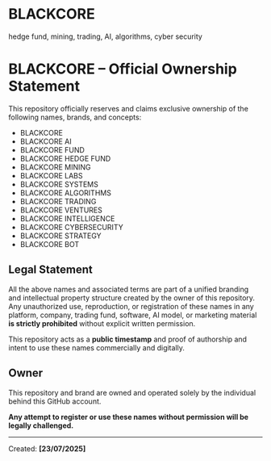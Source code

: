 # BLACKCORE
hedge fund, mining, trading, AI, algorithms, cyber security 



# BLACKCORE – Official Ownership Statement

This repository officially reserves and claims exclusive ownership of the following names, brands, and concepts:

- BLACKCORE
- BLACKCORE AI
- BLACKCORE FUND
- BLACKCORE HEDGE FUND
- BLACKCORE MINING
- BLACKCORE LABS
- BLACKCORE SYSTEMS
- BLACKCORE ALGORITHMS
- BLACKCORE TRADING
- BLACKCORE VENTURES
- BLACKCORE INTELLIGENCE
- BLACKCORE CYBERSECURITY
- BLACKCORE STRATEGY
- BLACKCORE BOT

## Legal Statement

All the above names and associated terms are part of a unified branding and intellectual property structure created by the owner of this repository. Any unauthorized use, reproduction, or registration of these names in any platform, company, trading fund, software, AI model, or marketing material **is strictly prohibited** without explicit written permission.

This repository acts as a **public timestamp** and proof of authorship and intent to use these names commercially and digitally.

## Owner

This repository and brand are owned and operated solely by the individual behind this GitHub account.

**Any attempt to register or use these names without permission will be legally challenged.**

---

Created: **[23/07/2025]**
